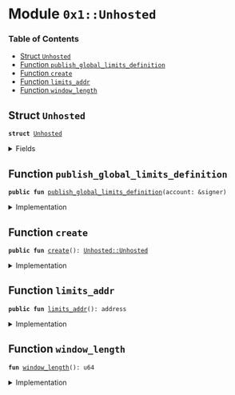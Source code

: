 
<a name="0x1_Unhosted"></a>

# Module `0x1::Unhosted`

### Table of Contents

-  [Struct `Unhosted`](#0x1_Unhosted_Unhosted)
-  [Function `publish_global_limits_definition`](#0x1_Unhosted_publish_global_limits_definition)
-  [Function `create`](#0x1_Unhosted_create)
-  [Function `limits_addr`](#0x1_Unhosted_limits_addr)
-  [Function `window_length`](#0x1_Unhosted_window_length)



<a name="0x1_Unhosted_Unhosted"></a>

## Struct `Unhosted`



<pre><code><b>struct</b> <a href="#0x1_Unhosted">Unhosted</a>
</code></pre>



<details>
<summary>Fields</summary>


<dl>
<dt>

<code>dummy_field: bool</code>
</dt>
<dd>

</dd>
</dl>


</details>

<a name="0x1_Unhosted_publish_global_limits_definition"></a>

## Function `publish_global_limits_definition`



<pre><code><b>public</b> <b>fun</b> <a href="#0x1_Unhosted_publish_global_limits_definition">publish_global_limits_definition</a>(account: &signer)
</code></pre>



<details>
<summary>Implementation</summary>


<pre><code><b>public</b> <b>fun</b> <a href="#0x1_Unhosted_publish_global_limits_definition">publish_global_limits_definition</a>(account: &signer) {
    <b>assert</b>(<a href="Signer.md#0x1_Signer_address_of">Signer::address_of</a>(account) == <a href="#0x1_Unhosted_limits_addr">limits_addr</a>(), 100042);
    // These are limits for testnet _only_.
    <a href="AccountLimits.md#0x1_AccountLimits_publish_unrestricted_limits">AccountLimits::publish_unrestricted_limits</a>(account);
    /*<a href="AccountLimits.md#0x1_AccountLimits_publish_limits_definition">AccountLimits::publish_limits_definition</a>(
        10000,
        10000,
        50000,
        31540000000000
    );*/
    <a href="AccountLimits.md#0x1_AccountLimits_certify_limits_definition">AccountLimits::certify_limits_definition</a>(account, <a href="#0x1_Unhosted_limits_addr">limits_addr</a>());
}
</code></pre>



</details>

<a name="0x1_Unhosted_create"></a>

## Function `create`



<pre><code><b>public</b> <b>fun</b> <a href="#0x1_Unhosted_create">create</a>(): <a href="#0x1_Unhosted_Unhosted">Unhosted::Unhosted</a>
</code></pre>



<details>
<summary>Implementation</summary>


<pre><code><b>public</b> <b>fun</b> <a href="#0x1_Unhosted_create">create</a>(): <a href="#0x1_Unhosted">Unhosted</a> {
    <b>assert</b>(<a href="Testnet.md#0x1_Testnet_is_testnet">Testnet::is_testnet</a>(), 10041);
    <a href="#0x1_Unhosted">Unhosted</a> {  }
}
</code></pre>



</details>

<a name="0x1_Unhosted_limits_addr"></a>

## Function `limits_addr`



<pre><code><b>public</b> <b>fun</b> <a href="#0x1_Unhosted_limits_addr">limits_addr</a>(): address
</code></pre>



<details>
<summary>Implementation</summary>


<pre><code><b>public</b> <b>fun</b> <a href="#0x1_Unhosted_limits_addr">limits_addr</a>(): address {
    <a href="CoreAddresses.md#0x1_CoreAddresses_TREASURY_COMPLIANCE_ADDRESS">CoreAddresses::TREASURY_COMPLIANCE_ADDRESS</a>()
}
</code></pre>



</details>

<a name="0x1_Unhosted_window_length"></a>

## Function `window_length`



<pre><code><b>fun</b> <a href="#0x1_Unhosted_window_length">window_length</a>(): u64
</code></pre>



<details>
<summary>Implementation</summary>


<pre><code><b>fun</b> <a href="#0x1_Unhosted_window_length">window_length</a>(): u64 {
    // number of microseconds in a day
    86400000000
}
</code></pre>



</details>
